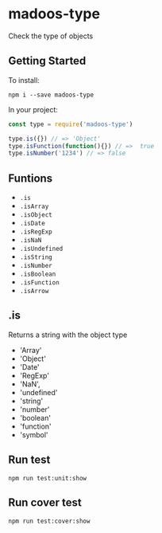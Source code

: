 # madoos-type

Check the type of objects

## Getting Started

To install:

    npm i --save madoos-type

In your project:

``` javascript
const type = require('madoos-type')

type.is({}) // => 'Object'
type.isFunction(function(){}) // =>  true
type.isNumber('1234') // => false

```

## Funtions

 *  `.is`
 * `.isArray`
 * `.isObject`
 * `.isDate`
 * `.isRegExp`
 * `.isNaN`
 * `.isUndefined`
 * `.isString`
 * `.isNumber`
 * `.isBoolean`
 * `.isFunction`
 * `.isArrow`

## .is

Returns a string with the object type

* 'Array'
* 'Object'
* 'Date'
* 'RegExp'
* 'NaN',
* 'undefined'
* 'string'
* 'number'
* 'boolean'
* 'function'
* 'symbol'

## Run test

    npm run test:unit:show

## Run cover test

    npm run test:cover:show
